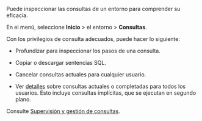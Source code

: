 Puede inspeccionar las consultas de un entorno para comprender su eficacia.

En el menú, seleccione **Inicio** \> el entorno \> **Consultas**.

Con los privilegios de consulta adecuados, puede hacer lo siguiente:

-   Profundizar para inspeccionar los pasos de una consulta.

-   Copiar o descargar sentencias SQL.

-   Cancelar consultas actuales para cualquier usuario.

-   Ver [detalles](zvd1688067459510.md) sobre consultas actuales o completadas para todos los usuarios. Esto incluye consultas implícitas, que se ejecutan en segundo plano.

Consulte [Supervisión y gestión de consultas](https://docs.teradata.com/access/sources/dita/topic?dita:topicPath=jno1704723425644.dita).

